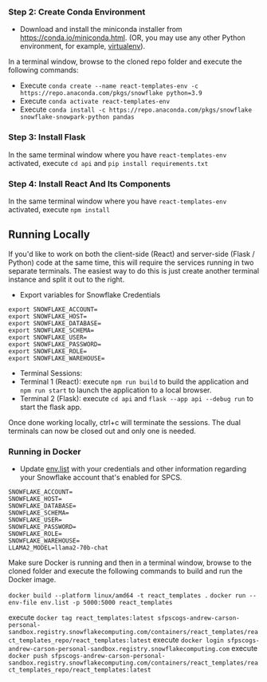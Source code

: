 ### Step 2: Create Conda Environment

* Download and install the miniconda installer from https://conda.io/miniconda.html. (OR, you may use any other Python environment, for example, [virtualenv](https://virtualenv.pypa.io/en/latest/)).

In a terminal window, browse to the cloned repo folder and execute the following commands:
* Execute `conda create --name react-templates-env -c https://repo.anaconda.com/pkgs/snowflake python=3.9`
* Execute `conda activate react-templates-env`
* Execute `conda install -c https://repo.anaconda.com/pkgs/snowflake snowflake-snowpark-python pandas`

### Step 3: Install Flask

In the same terminal window where you have `react-templates-env` activated, execute `cd api` and `pip install requirements.txt`

### Step 4: Install React And Its Components

In the same terminal window where you have `react-templates-env` activated, execute `npm install`

## Running Locally

If you'd like to work on both the client-side (React) and server-side (Flask / Python) code at the same time, this will require the services running in two separate terminals. The easiest way to do this is just create another terminal instance and split it out to the right. 
* Export variables for Snowflake Credentials
```
export SNOWFLAKE_ACCOUNT=
export SNOWFLAKE_HOST=
export SNOWFLAKE_DATABASE=
export SNOWFLAKE_SCHEMA=
export SNOWFLAKE_USER=
export SNOWFLAKE_PASSWORD=
export SNOWFLAKE_ROLE=
export SNOWFLAKE_WAREHOUSE=
```

* Terminal Sessions:
*   Terminal 1 (React): execute `npm run build` to build the application and `npm run start` to launch the application to a local browser.
*   Terminal 2 (Flask): execute `cd api` and `flask --app api --debug run` to start the flask app.

Once done working locally, ctrl+c will terminate the sessions. The dual terminals can now be closed out and only one is needed. 

### Running in Docker

* Update [env.list](env.list) with your credentials and other information regarding your Snowflake account that's enabled for SPCS.

```
SNOWFLAKE_ACCOUNT=
SNOWFLAKE_HOST=
SNOWFLAKE_DATABASE=
SNOWFLAKE_SCHEMA=
SNOWFLAKE_USER=
SNOWFLAKE_PASSWORD=
SNOWFLAKE_ROLE=
SNOWFLAKE_WAREHOUSE=
LLAMA2_MODEL=llama2-70b-chat
```
Make sure Docker is running and then in a terminal window, browse to the cloned folder and execute the following commands to build and run the Docker image.

`docker build --platform linux/amd64 -t react_templates .`
`docker run --env-file env.list -p 5000:5000 react_templates`

execute `docker tag react_templates:latest sfpscogs-andrew-carson-personal-sandbox.registry.snowflakecomputing.com/containers/react_templates/react_templates_repo/react_templates:latest`
execute `docker login sfpscogs-andrew-carson-personal-sandbox.registry.snowflakecomputing.com`
execute `docker push sfpscogs-andrew-carson-personal-sandbox.registry.snowflakecomputing.com/containers/react_templates/react_templates_repo/react_templates:latest`

